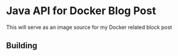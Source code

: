 # Java API for Docker Blog Post

This will serve as an image source for my Docker related block post

## Building
